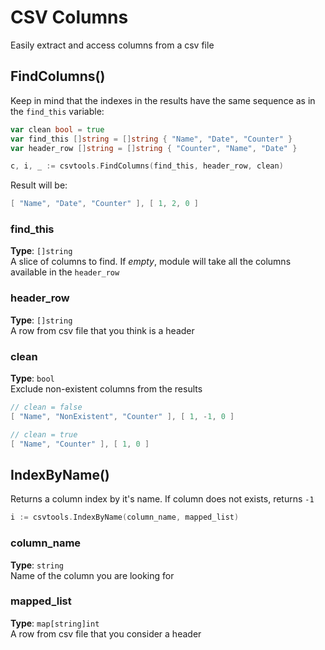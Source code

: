 # CSV Columns
Easily extract and access columns from a csv file



## FindColumns()

Keep in mind that the indexes in the results have the same sequence as in the `find_this` variable:

```go
var clean bool = true
var find_this []string = []string { "Name", "Date", "Counter" }
var header_row []string = []string { "Counter", "Name", "Date" }

c, i, _ := csvtools.FindColumns(find_this, header_row, clean)
```

Result will be:

```go
[ "Name", "Date", "Counter" ], [ 1, 2, 0 ]
```


### find_this
**Type**: `[]string`   
A slice of columns to find. If _empty_, module will take all the columns available in the `header_row`


### header_row
**Type**: `[]string`   
A row from csv file that you think is a header


### clean
**Type**: `bool`   
Exclude non-existent columns from the results

```go
// clean = false
[ "Name", "NonExistent", "Counter" ], [ 1, -1, 0 ]

// clean = true
[ "Name", "Counter" ], [ 1, 0 ]
```



## IndexByName()

Returns a column index by it's name. If column does not exists, returns `-1`

```go
i := csvtools.IndexByName(column_name, mapped_list)
```

### column_name
**Type**: `string`   
Name of the column you are looking for


### mapped_list
**Type**: `map[string]int`   
A row from csv file that you consider a header
